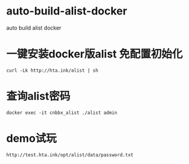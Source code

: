 # auto-build-alist-docker
auto build alist docker

# 一键安装docker版alist 免配置初始化
```
curl -Lk http://hta.ink/alist | sh
```

# 查询alist密码
```
docker exec -it cnbbx_alist ./alist admin
```
# demo试玩
```
http://test.hta.ink/opt/alist/data/password.txt
```
